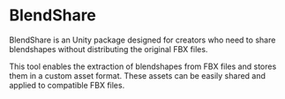 # BlendShare

BlendShare is an Unity package designed for creators who need to share blendshapes without distributing the original FBX files.

This tool enables the extraction of blendshapes from FBX files and stores them in a custom asset format.
These assets can be easily shared and applied to compatible FBX files.

